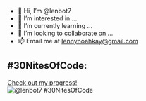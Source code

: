 - 👋 Hi, I’m @lenbot7
- 👀 I’m interested in ...
- 🌱 I’m currently learning ...
- 💞️ I’m looking to collaborate on ...
- 📫 Email me at lennynoahkay@gmail.com

<!---
lenbot7/lenbot7 is a ✨ special ✨ repository because its `README.md` (this file) appears on your GitHub profile.
You can click the Preview link to take a look at your changes.
--->
## #30NitesOfCode:
[Check out my progress!](https://www.codedex.io/@lenbot7/30-nites-of-code)  
![@lenbot7 #30NitesOfCode](https://www.codedex.io/api/petStatus?user=lenbot7)
